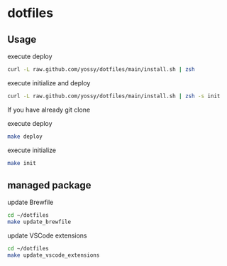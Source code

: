 # dotfiles

## Usage

execute deploy

```bash
curl -L raw.github.com/yossy/dotfiles/main/install.sh | zsh
```

execute initialize and deploy

```bash
curl -L raw.github.com/yossy/dotfiles/main/install.sh | zsh -s init
```

If you have already git clone

execute deploy

```bash
make deploy
```

execute initialize

```bash
make init
```

## managed package

update Brewfile

```bash
cd ~/dotfiles
make update_brewfile
```

update VSCode extensions

```bash
cd ~/dotfiles
make update_vscode_extensions
```
